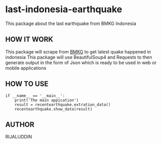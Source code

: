 # last-indonesia-earthquake
This package about the last earthquake from BMKG Indonesia
## HOW IT WORK 
This package will scrape from [BMKG](https://www.bmkg.go.id) to get latest quake happened in indonesia 
This package will use BeautifulSoup4 and Requests to then generate output in the form of Json which is ready to be used in web or mobile applications

## HOW TO USE
```
if __name__ == '__main__':
    print('The main appication')
    result = recentearthquake.extration_data()
    recentearthquake.show_data(result)
```
## AUTHOR 
RIJALUDDIN